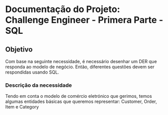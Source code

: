 # Documentação do Projeto: Challenge Engineer - Primera Parte - SQL

## Objetivo
Com base na seguinte necessidade, é necessário desenhar um DER que responda ao modelo de negócio. Então, diferentes questões devem ser respondidas usando SQL.

### Descrição da necessidade

Tendo em conta o modelo de comércio eletrónico que gerimos, temos algumas entidades básicas que queremos representar: Customer, Order, Item e Category



